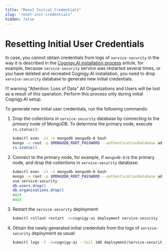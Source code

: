 ```yaml
---
title: "Reset Initial Credentials"
slug: "reset-init-credentials"
hidden: false
---
```

# Resetting Initial User Credentials

In case,
you cannot obtain credentials from logs of `service-security` in the way it is described in the [Cognigy.AI installation process](installation-process.md) article,
for example,
because `service-security` service was restarted several times,
or you have deleted and recreated Cognigy.AI installation,
you need to drop `service-security` database to generate new initial credentials. 

!!! warning "Attention: Loss of Data"
    All Organizations and Users will be lost as a result of this operation. Perform this process only during initial Cognigy.AI setup. 

To generate new initial user credentials, run the following commands:

1. Drop the collections in `service-security` database by connecting to the _primary_ node of MongoDB. To determine the primary node, execute `rs.status()`:

    ```bash
    kubectl exec -it -n mongodb mongodb-0 bash
    mongo -u root -p $MONGODB_ROOT_PASSWORD --authenticationDatabase admin
    rs.status()
    ```

2. Connect to the primary node, for example, if `mongodb-0` is the primary node, and drop the collections in `service-security` database:

    ```bash
    kubectl exec -it -n mongodb mongodb-0 bash
    mongo -u root -p $MONGODB_ROOT_PASSWORD --authenticationDatabase admin
    use service-security
    db.users.drop()
    db.organisations.drop()
    exit
    exit
    ```

3. Restart the `service-security` deployment: 

    ```bash
    kubectl rollout restart -n=cognigy-ai deployment service-security
    ```

4. Obtain the newly generated initial credentials from the logs of `service-security` deployment as usual:

    ```bash
    kubectl logs -f -n=cognigy-ai --tail 100 deployment/service-security
    ```